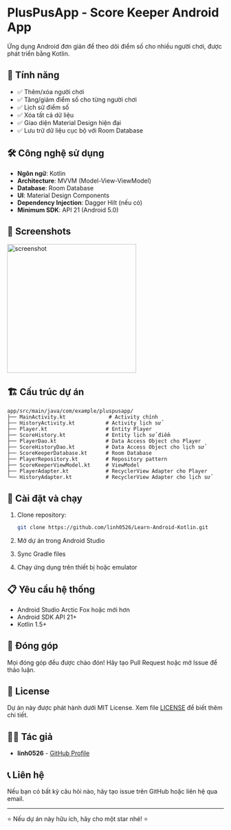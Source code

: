 # PlusPusApp - Score Keeper Android App

Ứng dụng Android đơn giản để theo dõi điểm số cho nhiều người chơi, được phát triển bằng Kotlin.

## 🎯 Tính năng

- ✅ Thêm/xóa người chơi
- ✅ Tăng/giảm điểm số cho từng người chơi
- ✅ Lịch sử điểm số
- ✅ Xóa tất cả dữ liệu
- ✅ Giao diện Material Design hiện đại
- ✅ Lưu trữ dữ liệu cục bộ với Room Database

## 🛠️ Công nghệ sử dụng

- **Ngôn ngữ**: Kotlin
- **Architecture**: MVVM (Model-View-ViewModel)
- **Database**: Room Database
- **UI**: Material Design Components
- **Dependency Injection**: Dagger Hilt (nếu có)
- **Minimum SDK**: API 21 (Android 5.0)
## 📱 Screenshots

<img src="https://github.com/user-attachments/assets/c7e027ee-cfe6-4d09-a757-bf33b2a611ee" alt="screenshot" width="300"/>

## 🏗️ Cấu trúc dự án

```
app/src/main/java/com/example/pluspusapp/
├── MainActivity.kt              # Activity chính
├── HistoryActivity.kt          # Activity lịch sử
├── Player.kt                   # Entity Player
├── ScoreHistory.kt             # Entity lịch sử điểm
├── PlayerDao.kt                # Data Access Object cho Player
├── ScoreHistoryDao.kt          # Data Access Object cho lịch sử
├── ScoreKeeperDatabase.kt      # Room Database
├── PlayerRepository.kt         # Repository pattern
├── ScoreKeeperViewModel.kt     # ViewModel
├── PlayerAdapter.kt            # RecyclerView Adapter cho Player
└── HistoryAdapter.kt           # RecyclerView Adapter cho lịch sử
```

## 🚀 Cài đặt và chạy

1. Clone repository:

   ```bash
   git clone https://github.com/linh0526/Learn-Android-Kotlin.git
   ```

2. Mở dự án trong Android Studio

3. Sync Gradle files

4. Chạy ứng dụng trên thiết bị hoặc emulator

## 📋 Yêu cầu hệ thống

- Android Studio Arctic Fox hoặc mới hơn
- Android SDK API 21+
- Kotlin 1.5+

## 🤝 Đóng góp

Mọi đóng góp đều được chào đón! Hãy tạo Pull Request hoặc mở Issue để thảo luận.

## 📄 License

Dự án này được phát hành dưới MIT License. Xem file [LICENSE](LICENSE) để biết thêm chi tiết.

## 👨‍💻 Tác giả

- **linh0526** - [GitHub Profile](https://github.com/linh0526)

## 📞 Liên hệ

Nếu bạn có bất kỳ câu hỏi nào, hãy tạo issue trên GitHub hoặc liên hệ qua email.

---

⭐ Nếu dự án này hữu ích, hãy cho một star nhé! ⭐
